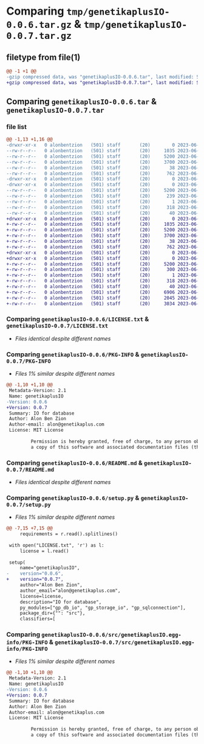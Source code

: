 # Comparing `tmp/genetikaplusIO-0.0.6.tar.gz` & `tmp/genetikaplusIO-0.0.7.tar.gz`

## filetype from file(1)

```diff
@@ -1 +1 @@
-gzip compressed data, was "genetikaplusIO-0.0.6.tar", last modified: Sun Jun  4 13:50:05 2023, max compression
+gzip compressed data, was "genetikaplusIO-0.0.7.tar", last modified: Sun Jun  4 14:09:49 2023, max compression
```

## Comparing `genetikaplusIO-0.0.6.tar` & `genetikaplusIO-0.0.7.tar`

### file list

```diff
@@ -1,13 +1,16 @@
-drwxr-xr-x   0 alonbentzion   (501) staff       (20)        0 2023-06-04 13:50:05.377459 genetikaplusIO-0.0.6/
--rw-r--r--   0 alonbentzion   (501) staff       (20)     1035 2023-06-01 14:13:50.000000 genetikaplusIO-0.0.6/LICENSE.txt
--rw-r--r--   0 alonbentzion   (501) staff       (20)     5200 2023-06-04 13:50:05.377290 genetikaplusIO-0.0.6/PKG-INFO
--rw-r--r--   0 alonbentzion   (501) staff       (20)     3700 2023-06-04 12:46:28.000000 genetikaplusIO-0.0.6/README.md
--rw-r--r--   0 alonbentzion   (501) staff       (20)       38 2023-06-04 13:50:05.377503 genetikaplusIO-0.0.6/setup.cfg
--rw-r--r--   0 alonbentzion   (501) staff       (20)      762 2023-06-04 13:48:44.000000 genetikaplusIO-0.0.6/setup.py
-drwxr-xr-x   0 alonbentzion   (501) staff       (20)        0 2023-06-04 13:50:05.375942 genetikaplusIO-0.0.6/src/
-drwxr-xr-x   0 alonbentzion   (501) staff       (20)        0 2023-06-04 13:50:05.377099 genetikaplusIO-0.0.6/src/genetikaplusIO.egg-info/
--rw-r--r--   0 alonbentzion   (501) staff       (20)     5200 2023-06-04 13:50:05.000000 genetikaplusIO-0.0.6/src/genetikaplusIO.egg-info/PKG-INFO
--rw-r--r--   0 alonbentzion   (501) staff       (20)      239 2023-06-04 13:50:05.000000 genetikaplusIO-0.0.6/src/genetikaplusIO.egg-info/SOURCES.txt
--rw-r--r--   0 alonbentzion   (501) staff       (20)        1 2023-06-04 13:50:05.000000 genetikaplusIO-0.0.6/src/genetikaplusIO.egg-info/dependency_links.txt
--rw-r--r--   0 alonbentzion   (501) staff       (20)      318 2023-06-04 13:50:05.000000 genetikaplusIO-0.0.6/src/genetikaplusIO.egg-info/requires.txt
--rw-r--r--   0 alonbentzion   (501) staff       (20)       40 2023-06-04 13:50:05.000000 genetikaplusIO-0.0.6/src/genetikaplusIO.egg-info/top_level.txt
+drwxr-xr-x   0 alonbentzion   (501) staff       (20)        0 2023-06-04 14:09:49.441657 genetikaplusIO-0.0.7/
+-rw-r--r--   0 alonbentzion   (501) staff       (20)     1035 2023-06-01 14:13:50.000000 genetikaplusIO-0.0.7/LICENSE.txt
+-rw-r--r--   0 alonbentzion   (501) staff       (20)     5200 2023-06-04 14:09:49.441486 genetikaplusIO-0.0.7/PKG-INFO
+-rw-r--r--   0 alonbentzion   (501) staff       (20)     3700 2023-06-04 12:46:28.000000 genetikaplusIO-0.0.7/README.md
+-rw-r--r--   0 alonbentzion   (501) staff       (20)       38 2023-06-04 14:09:49.441703 genetikaplusIO-0.0.7/setup.cfg
+-rw-r--r--   0 alonbentzion   (501) staff       (20)      762 2023-06-04 14:09:38.000000 genetikaplusIO-0.0.7/setup.py
+drwxr-xr-x   0 alonbentzion   (501) staff       (20)        0 2023-06-04 14:09:49.440010 genetikaplusIO-0.0.7/src/
+drwxr-xr-x   0 alonbentzion   (501) staff       (20)        0 2023-06-04 14:09:49.441288 genetikaplusIO-0.0.7/src/genetikaplusIO.egg-info/
+-rw-r--r--   0 alonbentzion   (501) staff       (20)     5200 2023-06-04 14:09:49.000000 genetikaplusIO-0.0.7/src/genetikaplusIO.egg-info/PKG-INFO
+-rw-r--r--   0 alonbentzion   (501) staff       (20)      300 2023-06-04 14:09:49.000000 genetikaplusIO-0.0.7/src/genetikaplusIO.egg-info/SOURCES.txt
+-rw-r--r--   0 alonbentzion   (501) staff       (20)        1 2023-06-04 14:09:49.000000 genetikaplusIO-0.0.7/src/genetikaplusIO.egg-info/dependency_links.txt
+-rw-r--r--   0 alonbentzion   (501) staff       (20)      318 2023-06-04 14:09:49.000000 genetikaplusIO-0.0.7/src/genetikaplusIO.egg-info/requires.txt
+-rw-r--r--   0 alonbentzion   (501) staff       (20)       40 2023-06-04 14:09:49.000000 genetikaplusIO-0.0.7/src/genetikaplusIO.egg-info/top_level.txt
+-rw-r--r--   0 alonbentzion   (501) staff       (20)     6906 2023-06-04 14:09:07.000000 genetikaplusIO-0.0.7/src/gp_db_io.py
+-rw-r--r--   0 alonbentzion   (501) staff       (20)     2045 2023-06-04 13:55:32.000000 genetikaplusIO-0.0.7/src/gp_sqlconnection.py
+-rw-r--r--   0 alonbentzion   (501) staff       (20)     3034 2023-06-04 13:20:26.000000 genetikaplusIO-0.0.7/src/gp_storage_io.py
```

### Comparing `genetikaplusIO-0.0.6/LICENSE.txt` & `genetikaplusIO-0.0.7/LICENSE.txt`

 * *Files identical despite different names*

### Comparing `genetikaplusIO-0.0.6/PKG-INFO` & `genetikaplusIO-0.0.7/PKG-INFO`

 * *Files 1% similar despite different names*

```diff
@@ -1,10 +1,10 @@
 Metadata-Version: 2.1
 Name: genetikaplusIO
-Version: 0.0.6
+Version: 0.0.7
 Summary: IO for database
 Author: Alon Ben Zion
 Author-email: alon@genetikaplus.com
 License: MIT License
         
         Permission is hereby granted, free of charge, to any person obtaining
         a copy of this software and associated documentation files (the
```

### Comparing `genetikaplusIO-0.0.6/README.md` & `genetikaplusIO-0.0.7/README.md`

 * *Files identical despite different names*

### Comparing `genetikaplusIO-0.0.6/setup.py` & `genetikaplusIO-0.0.7/setup.py`

 * *Files 1% similar despite different names*

```diff
@@ -7,15 +7,15 @@
     requirements = r.read().splitlines()
 
 with open("LICENSE.txt", 'r') as l:
     license = l.read()
 
 setup(
     name="genetikaplusIO",
-    version="0.0.6",
+    version="0.0.7",
     author="Alon Ben Zion",
     author_email="alon@genetikaplus.com",
     license=license,
     description="IO for database",
     py_modules=["gp_db_io", "gp_storage_io", "gp_sqlconnection"],
     package_dir={"": "src"},
     classifiers=[
```

### Comparing `genetikaplusIO-0.0.6/src/genetikaplusIO.egg-info/PKG-INFO` & `genetikaplusIO-0.0.7/src/genetikaplusIO.egg-info/PKG-INFO`

 * *Files 1% similar despite different names*

```diff
@@ -1,10 +1,10 @@
 Metadata-Version: 2.1
 Name: genetikaplusIO
-Version: 0.0.6
+Version: 0.0.7
 Summary: IO for database
 Author: Alon Ben Zion
 Author-email: alon@genetikaplus.com
 License: MIT License
         
         Permission is hereby granted, free of charge, to any person obtaining
         a copy of this software and associated documentation files (the
```

